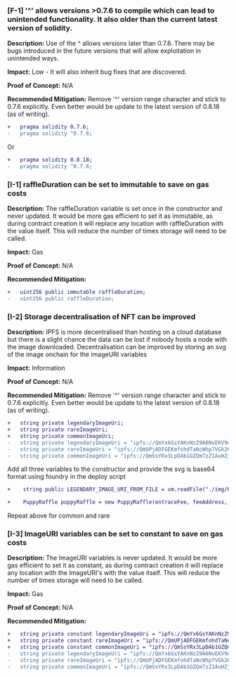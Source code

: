 ### [F-1] '^' allows versions >0.7.6 to compile which can lead to unintended functionality. It also older than the current latest version of solidity.

**Description:** Use of the ^ allows versions later than 0.7.6. There may be bugs introduced in the future versions that will allow exploitation in unintended ways.

**Impact:** Low - It will also inherit bug fixes that are discovered.

**Proof of Concept:** N/A

**Recommended Mitigation:** Remove '^' version range character and stick to 0.7.6 explicitly. Even better would be update to the latest version of 0.8.18 (as of writing).

```diff
+   pragma solidity 0.7.6;
-   pragma solidity ^0.7.6;
```

Or

```diff
+   pragma solidity 0.8.18;
-   pragma solidity ^0.7.6;
```

### [I-1] raffleDuration can be set to immutable to save on gas costs

**Description:** The raffleDuration variable is set once in the constructor and never updated. It would be more gas efficient to set it as immutable, as during contract creation it will replace any location with raffleDuration with the value itself. This will reduce the number of times storage will need to be called.

**Impact:** Gas

**Proof of Concept:** N/A

**Recommended Mitigation:**

```diff
+   uint256 public immutable raffleDuration;
-   uint256 public raffleDuration;
```

### [I-2] Storage decentralisation of NFT can be improved

**Description:** IPFS is more decentralised than hosting on a cloud database but there is a slight chance the data can be lost if nobody hosts a node with the image downloaded. Decentralisation can be improved by storing an svg of the image onchain for the imageURI variables

**Impact:** Information

**Proof of Concept:** N/A

**Recommended Mitigation:** Remove '^' version range character and stick to 0.7.6 explicitly. Even better would be update to the latest version of 0.8.18 (as of writing).

```diff
+   string private legendaryImageUri;
+   string private rareImageUri;
+   string private commonImageUri;
-   string private legendaryImageUri = "ipfs://QmYx6GsYAKnNzZ9A6NvEKV9nf1VaDzJrqDR23Y8YSkebLU";
-   string private rareImageUri = "ipfs://QmUPjADFGEKmfohdTaNcWhp7VGk26h5jXDA7v3VtTnTLcW";
-   string private commonImageUri = "ipfs://QmSsYRx3LpDAb1GZQm7zZ1AuHZjfbPkD6J7s9r41xu1mf8";

```

Add all three variables to the constructor and provide the svg is base64 format using foundry in the deploy script

```diff
+    string public LEGENDARY_IMAGE_URI_FROM_FILE = vm.readFile("./img/base64_legendary_image_uri.svg.txt");

+    PuppyRaffle puppyRaffle = new PuppyRaffle(entraceFee, feeAddress, raffleDuration, LEGENDARY_IMAGE_URI_FROM_FILE)
```

Repeat above for common and rare

### [I-3] ImageURI variables can be set to constant to save on gas costs

**Description:** The ImageURI variables is never updated. It would be more gas efficient to set it as constant, as during contract creation it will replace any location with the ImageURI's with the value itself. This will reduce the number of times storage will need to be called.

**Impact:** Gas

**Proof of Concept:** N/A

**Recommended Mitigation:**

```diff
+   string private constant legendaryImageUri = "ipfs://QmYx6GsYAKnNzZ9A6NvEKV9nf1VaDzJrqDR23Y8YSkebLU";
+   string private constant rareImageUri = "ipfs://QmUPjADFGEKmfohdTaNcWhp7VGk26h5jXDA7v3VtTnTLcW";
+   string private constant commonImageUri = "ipfs://QmSsYRx3LpDAb1GZQm7zZ1AuHZjfbPkD6J7s9r41xu1mf8";
-   string private legendaryImageUri = "ipfs://QmYx6GsYAKnNzZ9A6NvEKV9nf1VaDzJrqDR23Y8YSkebLU";
-   string private rareImageUri = "ipfs://QmUPjADFGEKmfohdTaNcWhp7VGk26h5jXDA7v3VtTnTLcW";
-   string private commonImageUri = "ipfs://QmSsYRx3LpDAb1GZQm7zZ1AuHZjfbPkD6J7s9r41xu1mf8";

```
